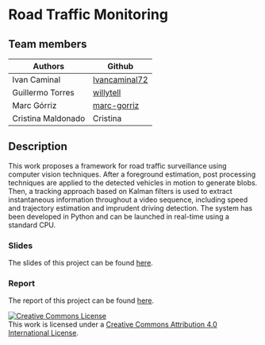 # Road Traffic Monitoring
## Team members

| Authors | Github |
| ------------- | ------------- |
| Ivan Caminal  | [Ivancaminal72](https://github.com/Ivancaminal72) |
| Guillermo Torres |  [willytell](https://github.com/willytell) |
| Marc Górriz | [marc-gorriz](https://github.com/marc-gorriz) |
| Cristina Maldonado | Cristina |

## Description
This work proposes a framework for road traffic surveillance using computer vision techniques. After a foreground estimation, post processing techniques are applied to the detected vehicles in motion to generate blobs. Then, a tracking approach based on Kalman filters is used to extract instantaneous information throughout a video sequence, including speed and trajectory estimation and imprudent driving detection. The system has been developed in Python and can be launched in real-time using a standard CPU.

### Slides
The slides of this project can be found [here](https://docs.google.com/presentation/d/1i6mCk7M9S2_9BwLvgRGfxXa3VOz3jPq9z2R4t725Me8/edit?usp=sharing).

### Report
The report of this project can be found [here](https://www.overleaf.com/read/ztfmkngrwjmk).

<a rel="license" href="http://creativecommons.org/licenses/by/4.0/"><img alt="Creative Commons License" style="border-width:0" src="https://i.creativecommons.org/l/by/4.0/88x31.png" /></a><br />This work is licensed under a <a rel="license" href="http://creativecommons.org/licenses/by/4.0/">Creative Commons Attribution 4.0 International License</a>.
